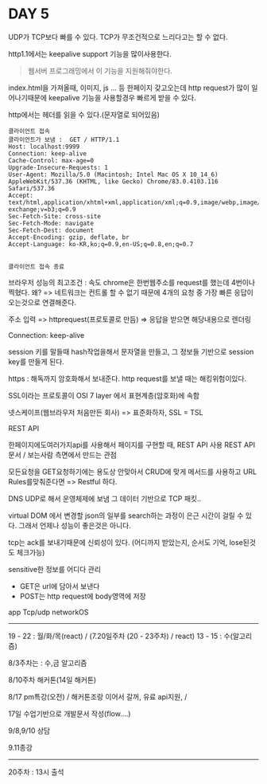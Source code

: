 # DAY 5

UDP가 TCP보다 빠를 수 있다.
TCP가 무조건적으로 느리다고는 할 수 없다.

http1.1에서는 keepalive support 기능을 많이사용한다.

> 웹서버 프로그래밍에서 이 기능을 지원해줘야한다.



index.html을 가져올때, 이미지, js ... 등 한페이지 갖고오는데 http request가 많이 일어나기때문에 
keepalive 기능을 사용할경우 빠르게 받을 수 있다.

http에서는 헤더를 읽을 수 있다.(문자열로 되어있음)

```
클라이언트 접속
클라이언트가 보냄 :  GET / HTTP/1.1
Host: localhost:9999
Connection: keep-alive
Cache-Control: max-age=0
Upgrade-Insecure-Requests: 1
User-Agent: Mozilla/5.0 (Macintosh; Intel Mac OS X 10_14_6) AppleWebKit/537.36 (KHTML, like Gecko) Chrome/83.0.4103.116 Safari/537.36
Accept: text/html,application/xhtml+xml,application/xml;q=0.9,image/webp,image/apng,*/*;q=0.8,application/signed-exchange;v=b3;q=0.9
Sec-Fetch-Site: cross-site
Sec-Fetch-Mode: navigate
Sec-Fetch-Dest: document
Accept-Encoding: gzip, deflate, br
Accept-Language: ko-KR,ko;q=0.9,en-US;q=0.8,en;q=0.7


클라이언트 접속 종료
```

브라우저 성능의 최고조건 : 속도 
chrome은 한번웹주소를 request를 했는데 4번이나 찍혔다.
왜? => 네트워크는 컨트롤 할 수 없기 때문에 4개의 요청 중 가장 빠른 응답이 오는것으로 연결해준다.

주소 입력 => httprequest(프로토콜로 만듬) => 응답을 받으면 해당내용으로 렌더링

Connection: keep-alive 



session 키를 말들때 hash작업을해서 문자열을 만들고, 그 정보들 기반으로 session key를 만들게 된다.

https : 
해독까지 암호화해서 보내준다. 
http request를 보낼 때는 해킹위험이있다.

SSL이라는 프로토콜이 OSI 7 layer 에서 표현계층(암호화)에 속함

넷스케이프(웹브라우저 처음만든 회사) => 표준화하자, SSL = TSL



REST API

한페이지에도여러가지api를 사용해서 페이지를 구현할 때, REST API 사용
REST API 문서 / 보는사람 측면에서 만드는 관점

모든요청을 GET요청하기에는 용도상 안맞아서
CRUD에 맞게 메서드를 사용하고 URL Rules를맞춰준다면 => Restful 하다.



DNS UDP로 해서 
운영체제에 보냄 그 데이터 기반으로 TCP 패킷..



virtual DOM 에서 변경할 json의 일부를 search하는 과정이 은근 시간이 걸릴 수 있다.
그래서 언제나 성능이 좋은것은 아니다.



tcp는 ack를 보내기때문에 신뢰성이 있다. (어디까지 받았는지, 순서도 기억, lose된것도 체크가능)



sensitive한 정보를 어디다 관리 

- GET은 url에 담아서 보낸다
- POST는 http request에 body영역에 저장





app
Tcp/udp
networkOS

---

19 - 22 : 월/화/목(react) / (7.20일주차 (20 - 23주차) / react)
13 - 15 : 수(알고리즘) 

8/3주차는  : 수,금 알고리즘

8/10주차 해커톤(14일 해커톤)

8/17 pm특강(오전) / 해커톤조랑 이어서 갈꺼, 유료 api지원, / 

17일 수업기반으로 개발문서 작성(flow....)

9/8,9/10 상담

9.11종강

---

20주차 : 13시 출석